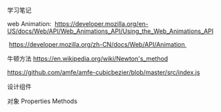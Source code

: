学习笔记

web Animation:
 https://developer.mozilla.org/en-US/docs/Web/API/Web_Animations_API/Using_the_Web_Animations_API

 https://developer.mozilla.org/zh-CN/docs/Web/API/Animation 

牛顿方法
https://en.wikipedia.org/wiki/Newton's_method

https://github.com/amfe/amfe-cubicbezier/blob/master/src/index.js

设计组件

对象
Properties
Methods

